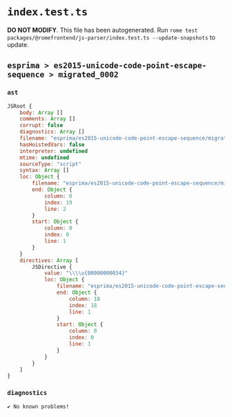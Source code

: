 # `index.test.ts`

**DO NOT MODIFY**. This file has been autogenerated. Run `rome test packages/@romefrontend/js-parser/index.test.ts --update-snapshots` to update.

## `esprima > es2015-unicode-code-point-escape-sequence > migrated_0002`

### `ast`

```javascript
JSRoot {
	body: Array []
	comments: Array []
	corrupt: false
	diagnostics: Array []
	filename: "esprima/es2015-unicode-code-point-escape-sequence/migrated_0002/input.js"
	hasHoistedVars: false
	interpreter: undefined
	mtime: undefined
	sourceType: "script"
	syntax: Array []
	loc: Object {
		filename: "esprima/es2015-unicode-code-point-escape-sequence/migrated_0002/input.js"
		end: Object {
			column: 0
			index: 19
			line: 2
		}
		start: Object {
			column: 0
			index: 0
			line: 1
		}
	}
	directives: Array [
		JSDirective {
			value: "\\\\u{00000000034}"
			loc: Object {
				filename: "esprima/es2015-unicode-code-point-escape-sequence/migrated_0002/input.js"
				end: Object {
					column: 18
					index: 18
					line: 1
				}
				start: Object {
					column: 0
					index: 0
					line: 1
				}
			}
		}
	]
}
```

### `diagnostics`

```
✔ No known problems!

```

